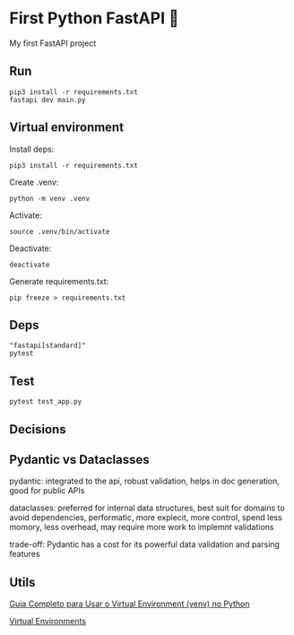 # First Python FastAPI 🚀

My first FastAPI project

## Run

```
pip3 install -r requirements.txt
fastapi dev main.py
```

## Virtual environment

Install deps:

```
pip3 install -r requirements.txt
```

Create .venv:
```
python -m venv .venv
```

Activate:

```
source .venv/bin/activate
```

Deactivate:

```
deactivate
```

Generate requirements.txt:
```
pip freeze > requirements.txt
```

## Deps

```
"fastapi[standard]"
pytest
```

## Test

```
pytest test_app.py
```

## Decisions

## Pydantic vs Dataclasses

pydantic: integrated to the api, robust validation, helps in doc generation, good for public APIs

dataclasses: preferred for internal data structures, best suit for domains to avoid dependencies, performatic, more explecit, more control, spend less momory, less overhead, may require more work to implemnt validations

trade-off: Pydantic has a cost for its powerful data validation and parsing features

## Utils

[Guia Completo para Usar o Virtual Environment (venv) no Python](https://dev.to/franciscojdsjr/guia-completo-para-usar-o-virtual-environment-venv-no-python-57bo)

[Virtual Environments](https://fastapi.tiangolo.com/virtual-environments/#check-the-virtual-environment-is-active)
